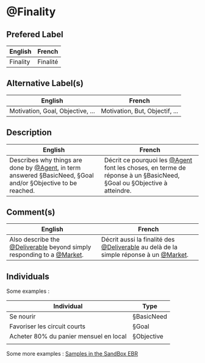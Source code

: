 @Finality
==

Prefered Label
-
<table>
    <thead>
        <tr>
            <th>English</th>
            <th>French</th>
        </tr>
    </thead>
    <tbody>
        <tr>
            <td>Finality</td>
            <td>Finalité</td>
        </tr>
    </tbody>
</table>

Alternative Label(s)
-
<table>
    <thead>
        <tr>
            <th>English</th>
            <th>French</th>
        </tr>
    </thead>
    <tbody>
        <tr>
            <td>Motivation, Goal, Objective, ...</td>
            <td>Motivation, But, Objectif, ...</td>
        </tr>
    </tbody>
</table>

Description
-
<table>
    <thead>
        <tr>
            <th>English</th>
            <th>French</th>
        </tr>
    </thead>
    <tbody>
        <tr>
            <td>Describes why things are done by <a href="https://github.com/iPlumb3r/EcosystemMappingModel/blob/master/1_Semantic/Conceptionary/%40Agent.md">@Agent</a>, in term answered §BasicNeed, §Goal and/or §Objective to be reached.</td>
            <td>Décrit ce pourquoi les <a href="https://github.com/iPlumb3r/EcosystemMappingModel/blob/master/1_Semantic/Conceptionary/%40Agent.md">@Agent</a> font les choses, en terme de réponse à un §BasicNeed, §Goal ou §Objective à atteindre.</td>
        </tr>
    </tbody>
</table>

Comment(s)
-
<table>
    <thead>
        <tr>
            <th>English</th>
            <th>French</th>
        </tr>
    </thead>
    <tbody>
        <tr>
            <td>Also describe the <a href="https://github.com/iPlumb3r/EcosystemMappingModel/blob/master/1_Semantic/Conceptionary/%40Deliverable.md">@Deliverable</a> beyond simply responding to a <a href="https://github.com/iPlumb3r/EcosystemMappingModel/blob/master/1_Semantic/Conceptionary/%40Market.md">@Market</a>.</td>
            <td>Décrit aussi la finalité des <a href="https://github.com/iPlumb3r/EcosystemMappingModel/blob/master/1_Semantic/Conceptionary/%40Deliverable.md">@Deliverable</a> au delà de la simple réponse à un  <a href="https://github.com/iPlumb3r/EcosystemMappingModel/blob/master/1_Semantic/Conceptionary/%40Market.md">@Market</a>.</td>
        </tr>
    </tbody>
</table>

Individuals
-


Some examples : 
<table>
    <thead>
        <tr>
            <th>Individual</th>
            <th>Type</th>
        </tr>
    </thead>
    <tbody>
        <tr>
            <td>Se nourir</td>
            <td>§BasicNeed</td>
        </tr>
        <tr>
            <td>Favoriser les circuit courts</td>
            <td>§Goal</td>
        </tr>
        <tr>
            <td>Acheter 80% du panier mensuel en local</td>
            <td>§Objective</td>
        </tr>
        <tr>
            <td></td>
            <td></td>
        </tr>
    </tbody>
</table>

Some more examples : <a href="https://www.topincs.com/iPlumb3rSandBox/.index?tt=1223">Samples in the SandBox EBR</a>

